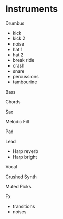 # Instruments

Drumbus

- kick
- kick 2
- noise
- hat 1
- hat 2
- break ride
- crash
- snare
- percussions
- tambourine

Bass

Chords

Sax

Melodic Fill

Pad

Lead

- Harp reverb
- Harp bright

Vocal

Crushed Synth

Muted Picks

Fx

- transitions
- noises
